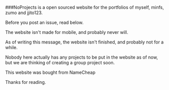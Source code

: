 ###NoProjects is a open sourced website for the portfolios of myself, minfs, zumo and jjito123.

Before you post an issue, read below.

The website isn't made for mobile, and probably never will.

As of writing this message, the website isn't finished, and probably not for a while.

Nobody here actually has any projects to be put in the website as of now,
but we are thinking of creating a group project soon.

This website was bought from NameCheap


Thanks for reading.